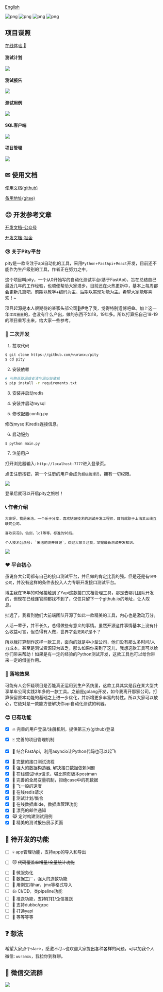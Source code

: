[English](https://github.com/wuranxu/pity/blob/main/README_EN.md)

![png](https://img.shields.io/badge/Python-3.5+-green)
![png](https://img.shields.io/badge/React-17+-blue)
![png](https://img.shields.io/badge/FastApi-green)
![png](https://img.shields.io/badge/contributors-3-green)

## 项目谍照

  [在线体验 🍍](http://121.5.2.74/)

#### 测试计划

![](https://gitee.com/woodywrx/picture/raw/master/2022-2-25/1645803999678-image.png)

#### 测试报告

![](https://gitee.com/woodywrx/picture/raw/master/2022-2-25/1645804075353-image.png)

#### 测试用例

![](https://gitee.com/woodywrx/picture/raw/master/2022-2-25/1645804276470-image.png)


#### SQL客户端

![](https://gitee.com/woodywrx/picture/raw/master/2022-2-25/1645804151559-image.png)

#### 项目管理

![](https://gitee.com/woodywrx/picture/raw/master/2022-2-25/1645804216830-image.png)

## ✉ 使用文档

  [使用文档(github)](https://wuranxu.github.io/pitydoc)

  [备用地址(gitee)](https://woodywrx.gitee.io/pitydoc)

## 😊 开发参考文章

  [开发文档-公众号](https://mp.weixin.qq.com/mp/appmsgalbum?__biz=MzIyMjUwOTk5Mw==&action=getalbum&album_id=1983195471686762500&scene=173&from_msgid=2247484522&from_itemidx=8&count=3&nolastread=1#wechat_redirect)

  [开发文档-掘金](https://juejin.cn/column/6977933898952998926)

### 😢 关于Pity平台

  pity是一款专注于api自动化的工具，采用`Python`+`FastApi`+`React`开发，目前还不能作为生产级别的工具，作者正在努力之中。

这个项目叫pity，一个从0开始写的自动化测试平台(基于FastApi)，旨在总结自己最近几年的工作经验，也顺便帮助大家进步。目前还在火热更新中，基本上每周都会更新几篇吧，前期以教学+编码为主，后期以实现功能为主。希望大家能够喜欢！~

项目起源是本人很期待的某家头部公司🐧拒绝了我，觉得特别遗憾吧😅。加上这一年`浑浑噩噩`的，也没有什么产出，做的东西不如18，19年多。所以打算把自己18-19的项目重写出来，给大家一些参考。

### 🎉 二次开发

1. 拉取代码

```bash
$ git clone https://github.com/wuranxu/pity
$ cd pity
```

2. 安装依赖

```bash
# 可换豆瓣源或者清华源安装依赖
$ pip install -r requirements.txt
```

3. 安装并启动redis

4. 安装并启动mysql

5. 修改配置config.py

修改mysql和redis连接信息。

6. 启动服务

```bash
$ python main.py
```

7. 注册用户

打开浏览器输入: `http://localhost:7777`进入登录页。

点击注册按钮，第一个注册的用户会成为`超级管理员`，拥有一切权限。

![](https://gitee.com/woodywrx/picture/raw/master/2022-1-2/1641092636428-image.png)

登录后就可以开启pity之旅啦！

### 📞 作者介绍

    大家好，我是米洛，一个乐于分享，喜欢钻研技术的测试开发工程师，目前就职于上海某三线互联网公司。

    喜欢实况8，仙剑，lol等等，标准的90后。

    个人技术公众号: `米洛的测开日记`，欢迎大家关注我，掌握最新测试开发知识。

![](https://gitee.com/woodywrx/picture/raw/master/2022-1-1/1641020334827-qrcode_for_gh_f52fb2135f68_430.jpg)


### ❤️ 平台初心

虽说各大公司都有自己的接口测试平台，并且做的肯定比我的强。但是还是有`很多公司`，并没有这样的条件去投入人力专职开发接口测试平台。

博主我在18年的时候接触到了Yapi这款接口文档管理工具，那是去哪儿团队开发的，但现在已经连官网都找不到了，仅仅只留下一个github.io的地址，让人叹息。

扯远了，我看到他们大前端团队开源了如此一款精美的工具，内心也是激动万分。

人活一辈子，并不长久，总得做些有意义的事情。虽然开源这件事情基本上没有什么收益可言，但总得有人做，世界才会`更美好`是不？

所以我打算制作这样一款工具，面向的就是中小型公司，他们没有那么多时间/人力成本，甚至是测试资源较为匮乏，那么如果你来到了这儿，我想这款工具可以给你们带来帮助！如果是有一定的经验的Python测试开发，这款工具也可以给你带来一定的借鉴作用。

### 💪 落地效果

可能有人会怀疑项目是否能真正运用到生产系统里，这款工具其实是我在某大型共享单车公司实践2年多的一款工具。之前是golang开发，如今我离开那家公司，打算保留原本功能的基础之上进一步优化，并新增更多丰富的特性。所以大家可以放心，它绝对是一款能方便解决你api自动化测试的利器。

### 😊 已有功能

+ [x] 🔥 完善的用户登录/注册机制，提供第三方(github)登录

- [x] 🀄 完善的项目管理机制

* [x] 🚴 结合FastApi，利用asyncio让Python代码也可以起飞

- [x] 💎 完整的接口测试流程
- [x] 📝 强大的数据构造器, 解决接口数据依赖问题
- [x] 🎨 在线调试http请求，堪比网页版本postman
- [x] 🍷 完善的全局变量机制，拒绝case中的死数据
- [x] 🚀 飞一般的速度
- [x] 🐍 在线redis请求
- [x] 🐎 测试计划/集合
- [x] 🙈 在线数据库ide，数据库管理功能
- [x] 📰 漂亮的邮件通知
- [x] 😹 定时构建测试用例
- [x] 🐧 精美的测试报告展示页面

## 🙋 待开发的功能

- [ ] 💀 app管理功能，支持app的导入和导出

* [ ] 😼 ~~代码覆盖率增量/全量统计功能~~

- [ ] 🐘 微服务化
- [ ] 🐄 数据工厂，强大的造数功能
- [ ] 🐸 用例支持har，jmx等格式导入
- [ ] 👍 CI/CD，类pipeline功能
- [ ] 🌼 推送功能，支持钉钉/企信推送
- [ ] 🌛 支持dubbo/grpc
- [ ] 🐛 打通yapi
- [ ] 🌽 等等等等

## ❓ 想法

希望大家点个star⭐，感激不尽~也欢迎大家提出各种各样的问题。可以加我个人微信: `wuranxu`，我拉你到群聊。

## 🎨 微信交流群

![](https://gitee.com/woodywrx/picture/raw/master/2022-1-2/1641097484952-ddff5bf23bdccaaf23fa227aa2e9957.jpg)